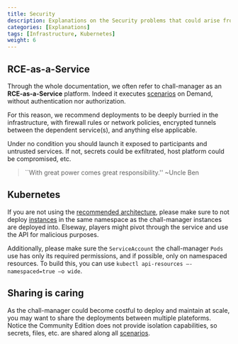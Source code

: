```yaml
---
title: Security
description: Explanations on the Security problems that could arise from a chall-manager deployment.
categories: [Explanations]
tags: [Infrastructure, Kubernetes]
weight: 6
---
```


## RCE-as-a-Service

Through the whole documentation, we often refer to chall-manager as an **RCE-as-a-Service** platform. Indeed it executes [scenarios](/docs/chall-manager/glossary#scenario) on Demand, without authentication nor authorization.

For this reason, we recommend deployments to be deeply burried in the infrastructure, with firewall rules or network policies, encrypted tunnels between the dependent service(s), and anything else applicable.

Under no condition you should launch it exposed to participants and untrusted services.
If not, secrets could be exfiltrated, host platform could be compromised, etc.

> ``With great power comes great responsibility.''
> ~Uncle Ben

## Kubernetes

If you are not using the [recommended architecture](/docs/chall-manager/ops-guides/deployment/#kubernetes), please make sure to not deploy [instances](/docs/chall-manager/glossary#instance) in the same namespace as the chall-manager instances are deployed into. Elseway, players might pivot through the service and use the API for malicious purposes.

Additionally, please make sure the `ServiceAccount` the chall-manager `Pods` use has only its required permissions, and if possible, only on namespaced resources. To build this, you can use `kubectl api-resources –-namespaced=true –o wide`.

## Sharing is caring

As the chall-manager could become costful to deploy and maintain at scale, you may want to share the deployments between multiple plateforms.
Notice the Community Edition does not provide isolation capabilities, so secrets, files, etc. are shared along all [scenarios](/docs/chall-manager/glossary#scenario).
